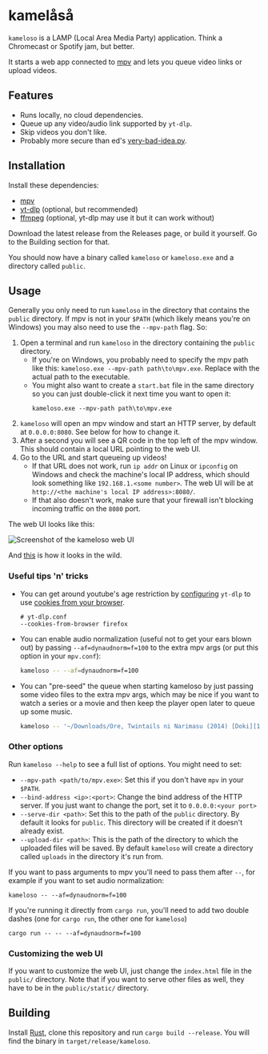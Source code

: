 # kamelåså

`kameloso` is a LAMP (Local Area Media Party) application. Think a Chromecast or Spotify jam, but better.

It starts a web app connected to [mpv](https://mpv.io/) and lets you queue video links or upload videos.

## Features

- Runs locally, no cloud dependencies.
- Queue up any video/audio link supported by `yt-dlp`.
- Skip videos you don't like.
- Probably more secure than ed's [very-bad-idea.py](https://github.com/9001/copyparty/blob/master/bin/mtag/very-bad-idea.py).

## Installation

Install these dependencies:

- [mpv](https://mpv.io/)
- [yt-dlp](https://github.com/yt-dlp/yt-dlp) (optional, but recommended)
- [ffmpeg](https://ffmpeg.org/) (optional, yt-dlp may use it but it can work without)

Download the latest release from the Releases page, or build it yourself. Go to the Building section for that.

You should now have a binary called `kameloso` or `kameloso.exe` and a directory called `public`.

## Usage

Generally you only need to run `kameloso` in the directory that contains the `public` directory. If mpv is not in your `$PATH` (which likely means you're on Windows) you may also need to use the `--mpv-path` flag. So:

1. Open a terminal and run `kameloso` in the directory containing the `public` directory.
    - If you're on Windows, you probably need to specify the mpv path like this: `kameloso.exe --mpv-path path\to\mpv.exe`. Replace with the actual path to the executable.
    - You might also want to create a `start.bat` file in the same directory so you can just double-click it next time you want to open it:
      ```batch
      kameloso.exe --mpv-path path\to\mpv.exe
      ```
2. `kameloso` will open an mpv window and start an HTTP server, by default at `0.0.0.0:8080`. See below for how to change it.
3. After a second you will see a QR code in the top left of the mpv window. This should contain a local URL pointing to the web UI.
4. Go to the URL and start queueing up videos!
    - If that URL does not work, run `ip addr` on Linux or `ipconfig` on Windows and check the machine's local IP address, which should look something like `192.168.1.<some number>`. The web UI will be at `http://<the machine's local IP address>:8080/`.
    - If that also doesn't work, make sure that your firewall isn't blocking incoming traffic on the `8080` port.
  
The web UI looks like this:

![Screenshot of the kameloso web UI](https://github.com/steinuil/kameloso/blob/master/extras/pictures/ui.png)

And [this](https://github.com/steinuil/kameloso/blob/master/extras/pictures/intended-usage.jpg) is how it looks in the wild.

### Useful tips 'n' tricks

- You can get around youtube's age restriction by [configuring](https://github.com/yt-dlp/yt-dlp?tab=readme-ov-file#configuration) `yt-dlp` to use [cookies from your browser](https://github.com/yt-dlp/yt-dlp?tab=readme-ov-file#changes-from-youtube-dl).

  ```
  # yt-dlp.conf
  --cookies-from-browser firefox
  ```

- You can enable audio normalization (useful not to get your ears blown out) by passing `--af=dynaudnorm=f=100` to the extra mpv args (or put this option in your `mpv.conf`):

  ```bash
  kameloso -- --af=dynaudnorm=f=100
  ```

- You can "pre-seed" the queue when starting kameloso by just passing some video files to the extra mpv args, which may be nice if you want to watch a series or a movie and then keep the player open later to queue up some music.

  ```bash
  kameloso -- '~/Downloads/Ore, Twintails ni Narimasu (2014) [Doki][1920x1080 Hi10P BD FLAC]/'
  ```

### Other options

Run `kameloso --help` to see a full list of options. You might need to set:

- `--mpv-path <path/to/mpv.exe>`: Set this if you don't have `mpv` in your `$PATH`.
- `--bind-address <ip>:<port>`: Change the bind address of the HTTP server. If you just want to change the port, set it to `0.0.0.0:<your port>`
- `--serve-dir <path>`: Set this to the path of the `public` directory. By default it looks for `public`. This directory will be created if it doesn't already exist.
- `--upload-dir <path>`: This is the path of the directory to which the uploaded files will be saved. By default `kameloso` will create a directory called `uploads` in the directory it's run from.

If you want to pass arguments to mpv you'll need to pass them after `--`, for example if you want to set audio normalization:

```
kameloso -- --af=dynaudnorm=f=100
```

If you're running it directly from `cargo run`, you'll need to add two double dashes (one for `cargo run`, the other one for `kameloso`)

```
cargo run -- -- --af=dynaudnorm=f=100
```

### Customizing the web UI

If you want to customize the web UI, just change the `index.html` file in the `public/` directory. Note that if you want to serve other files as well, they have to be in the `public/static/` directory.

## Building

Install [Rust](https://www.rust-lang.org/), clone this repository and run `cargo build --release`. You will find the binary in `target/release/kameloso`.
